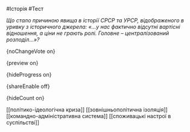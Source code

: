 #Історія #Тест

*Що стало причиною явища в історії СРСР та УРСР, відображеного в уривку з історичного джерела: «…у нас фактично відсутні вартісні відношення, а ціни не грають ролі. Головне – централізований розподіл...»?*

{noChangeVote on}

{preview on}

{hideProgress on}

{shareEnable off}

{hideCount on}

[[політико-ідеологічна криза]]
[[зовнішньополітична ізоляція]]
[[командно-адміністративна система]]
[[споживацькі настрої в суспільстві]]

